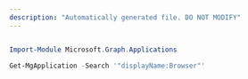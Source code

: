 ```yaml
---
description: "Automatically generated file. DO NOT MODIFY"
---
```


```powershell

Import-Module Microsoft.Graph.Applications

Get-MgApplication -Search '"displayName:Browser"' 

```